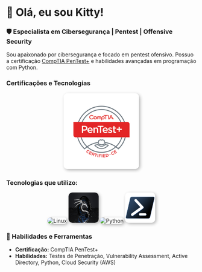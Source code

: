 # 👋 Olá, eu sou Kitty!

### 🛡️ Especialista em Cibersegurança | Pentest | Offensive Security

Sou apaixonado por cibersegurança e focado em pentest ofensivo. Possuo a certificação [CompTIA PenTest+](https://www.comptia.org/certifications/pentest) e habilidades avançadas em programação com Python.

### Certificações e Tecnologias

<p align="center">
  <img src="https://github.com/O-DESERTOR-DA-MATRIX/O-DESERTOR-DA-MATRIX/blob/main/PenTest%2Bce%20certified%20Logo.png" alt="CompTIA PenTest+" width="200" height="200" style="border-radius:10px;box-shadow: 3px 3px 8px rgba(0, 0, 0, 0.3);transition: transform 0.3s ease;" onmouseover="this.style.transform='scale(1.1)'" onmouseout="this.style.transform='scale(1)'"/>
</p>

### Tecnologias que utilizo:

<p align="center">
  <img src="https://cdn.jsdelivr.net/gh/devicons/devicon/icons/linux/linux-original.svg" alt="Linux" width="80" height="80" style="border-radius:10px;box-shadow: 3px 3px 8px rgba(0, 0, 0, 0.3);transition: transform 0.3s ease;" onmouseover="this.style.transform='scale(1.1)'" onmouseout="this.style.transform='scale(1)'"/>
  <img src="https://github.com/O-DESERTOR-DA-MATRIX/O-DESERTOR-DA-MATRIX/blob/main/Nn38tvd5.jpg" alt="Kali Linux" width="80" height="80" style="border-radius:10px;box-shadow: 3px 3px 8px rgba(0, 0, 0, 0.3);transition: transform 0.3s ease;" onmouseover="this.style.transform='scale(1.1)'" onmouseout="this.style.transform='scale(1)'"/>
  <img src="https://cdn.jsdelivr.net/gh/devicons/devicon/icons/python/python-original.svg" alt="Python" width="80" height="80" style="border-radius:10px;box-shadow: 3px 3px 8px rgba(0, 0, 0, 0.3);transition: transform 0.3s ease;" onmouseover="this.style.transform='scale(1.1)'" onmouseout="this.style.transform='scale(1)'"/>
  <img src="https://raw.githubusercontent.com/devicons/devicon/master/icons/powershell/powershell-original.svg" alt="PowerShell" width="80" height="80" style="border-radius:10px;box-shadow: 3px 3px 8px rgba(0, 0, 0, 0.3);transition: transform 0.3s ease;" onmouseover="this.style.transform='scale(1.1)'" onmouseout="this.style.transform='scale(1)'"/>
</p>

### 🔧 Habilidades e Ferramentas
- **Certificação:** CompTIA PenTest+
- **Habilidades:** Testes de Penetração, Vulnerability Assessment, Active Directory, Python, Cloud Security (AWS)
